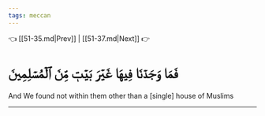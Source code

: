 ```yaml
---
tags: meccan
---
```


👈 [[51-35.md|Prev]] | [[51-37.md|Next]] 👉

# فَمَا وَجَدۡنَا فِيهَا غَيۡرَ بَيۡتٖ مِّنَ ٱلۡمُسۡلِمِينَ

And We found not within them other than a [single] house of Muslims

---

